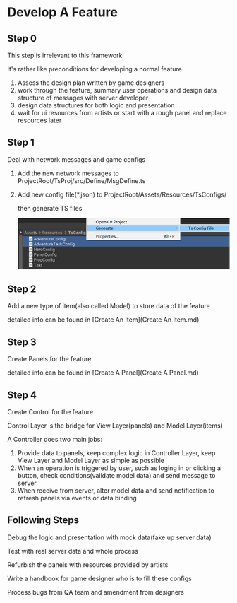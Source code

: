 # Develop A Feature

## Step 0

This step is irrelevant to this framework

It's rather like preconditions for developing a normal feature

1. Assess the design plan written by game designers
2. work through the feature, summary user operations and design data structure of messages with server developer
3. design data structures for both logic and presentation
4. wait for ui resources from artists or start with a rough panel and replace resources later

## Step 1 

Deal with network messages and game configs

1. Add the new network messages to ProjectRoot/TsProj/src/Define/MsgDefine.ts

2. Add new config file(*.json) to ProjectRoot/Assets/Resources/TsConfigs/

   then generate TS files

   ![](imgs\develop_feature1.png)

## Step 2

Add a new type of item(also called Model) to store data of the feature

detailed info can be found in [Create An Item](Create An Item.md)

## Step 3

Create Panels for the feature

detailed info can be found in  [Create A Panel](Create A Panel.md)

## Step 4

Create Control for the feature

Control Layer is the bridge for View Layer(panels) and Model Layer(items)

A Controller does two main jobs:

1. Provide data to panels, keep complex logic in Controller Layer, keep View Layer and Model Layer as simple as possible
2. When an operation is triggered by user, such as loging in or clicking a button, check conditions(validate model data) and send message to server
3. When receive from server, alter model data and send notification to refresh panels via events or data binding

## Following Steps

Debug the logic and presentation with mock data(fake up server data)

Test with real server data and whole process

Refurbish the panels with resources provided by artists

Write a handbook for game designer who is to fill these configs

Process bugs from QA team and amendment from designers



